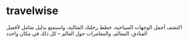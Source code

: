 # travelwise
اكتشف أجمل الوجهات السياحية، خطط رحلتك المثالية، واستمتع بدليل شامل لأفضل الفنادق، المعالم، والمغامرات حول العالم – كل ذلك في مكان واحدد
